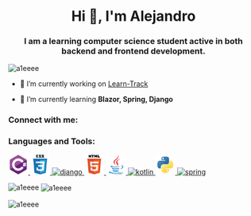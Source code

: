 <h1 align="center">Hi 👋, I'm Alejandro</h1>
<h3 align="center">I am a learning computer science student active in both backend and frontend development.</h3>

<p align="left"> <img src="https://komarev.com/ghpvc/?username=a1eeee&label=Profile%20views&color=0e75b6&style=flat" alt="a1eeee" /> </p>

- 🔭 I’m currently working on [Learn-Track](https://github.com/learn-track/learnTrack)

- 🌱 I’m currently learning **Blazor, Spring, Django**

<h3 align="left">Connect with me:</h3>
<p align="left">
</p>

<h3 align="left">Languages and Tools:</h3>
<p align="left"> <a href="https://www.w3schools.com/cs/" target="_blank" rel="noreferrer"> <img src="https://raw.githubusercontent.com/devicons/devicon/master/icons/csharp/csharp-original.svg" alt="csharp" width="40" height="40"/> </a> <a href="https://www.w3schools.com/css/" target="_blank" rel="noreferrer"> <img src="https://raw.githubusercontent.com/devicons/devicon/master/icons/css3/css3-original-wordmark.svg" alt="css3" width="40" height="40"/> </a> <a href="https://www.djangoproject.com/" target="_blank" rel="noreferrer"> <img src="https://cdn.worldvectorlogo.com/logos/django.svg" alt="django" width="40" height="40"/> </a> <a href="https://www.w3.org/html/" target="_blank" rel="noreferrer"> <img src="https://raw.githubusercontent.com/devicons/devicon/master/icons/html5/html5-original-wordmark.svg" alt="html5" width="40" height="40"/> </a> <a href="https://www.java.com" target="_blank" rel="noreferrer"> <img src="https://raw.githubusercontent.com/devicons/devicon/master/icons/java/java-original.svg" alt="java" width="40" height="40"/> </a> <a href="https://kotlinlang.org" target="_blank" rel="noreferrer"> <img src="https://www.vectorlogo.zone/logos/kotlinlang/kotlinlang-icon.svg" alt="kotlin" width="40" height="40"/> </a> <a href="https://www.python.org" target="_blank" rel="noreferrer"> <img src="https://raw.githubusercontent.com/devicons/devicon/master/icons/python/python-original.svg" alt="python" width="40" height="40"/> </a> <a href="https://spring.io/" target="_blank" rel="noreferrer"> <img src="https://www.vectorlogo.zone/logos/springio/springio-icon.svg" alt="spring" width="40" height="40"/> </a> </p>

<p><img align="left" src="https://github-readme-stats.vercel.app/api/top-langs?username=a1eeee&show_icons=true&locale=en&layout=compact" alt="a1eeee" /></p>

<p>&nbsp;<img align="center" src="https://github-readme-stats.vercel.app/api?username=a1eeee&show_icons=true&locale=en" alt="a1eeee" /></p>

<p><img align="center" src="https://github-readme-streak-stats.herokuapp.com/?user=a1eeee&" alt="a1eeee" /></p>
